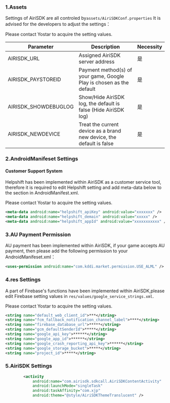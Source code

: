 

### 1.Assets

Settings of AiriSDK are all controled by```assets/AiriSDKConf.properties``` It is advised for the developers to adjust the settings：

Please contact Yostar to acquire the setting values.

| Parameter | Description | Necessity |
| ------ | ------ | ------ |
| AIRISDK_URL | Assigned AiriSDK server address | 是 |
| AIRISDK_PAYSTOREID | Payment method(s) of your game, Google Play is chosen as the default | 是 |
| AIRISDK_SHOWDEBUGLOG | Show/Hide AiriSDK log, the default is false (Hide AiriSDK log) | 是 |
| AIRISDK_NEWDEVICE | Treat the current device as a brand new device, the default is false | 是 |

### 2.AndroidManifeset Settings

#### Customer Support System

Helpshift has been implemented within AiriSDK as a customer service tool, therefore it is required to edit Helpshift setting and add meta-data below to the <application> section in AndroidManifest.xml.

Please contact Yostar to acquire the setting values.

```xml
<meta-data android:name="helpshift_apiKey" android:value="xxxxxxx" />
<meta-data android:name="helpshift_demain" android:value="xxxxx" />
<meta-data android:name="helpshift_appId" android:value="xxxxxxxxxxx" />
```

### 3.AU Payment Permission

AU payment has been implemented within AiriSDK, if your game accepts AU payment, then please add the following permission to your AndroidManifeset.xml：

```xml
<uses-permission android:name="com.kddi.market.permission.USE_ALML" />
```

### 4.res Settings

A part of Firebase's functions have been implemented within AiriSDK,please edit Firebase setting values in ```res/values/google_service_strings.xml```.

Please contact Yostar to acquire the setting values.

```xml
<string name="default_web_client_id">***</string>
<string name="fcm_fallback_notification_channel_label">****</string>
<string name="firebase_database_url">*****</string>
<string name="gcm_defaultSenderId">*****</string>
<string name="google_api_key">******</string>
<string name="google_app_id">******</string>
<string name="google_crash_reporting_api_key">******</string>
<string name="google_storage_bucket">*****</string>
<string name="project_id">*****</string>
```

### 5.AiriSDK Settings

```xml
        <activity
            android:name="com.airisdk.sdkcall.AiriSDKContentActivity"
            android:launchMode="singleTask"
            android:taskAffinity="com.xjp"
            android:theme="@style/AiriSDKThemeTranslucent" />
```
